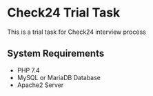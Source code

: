 # Check24 Trial Task
This is a trial task for Check24 interview process

## System Requirements
- PHP 7.4
- MySQL or MariaDB Database
- Apache2 Server

